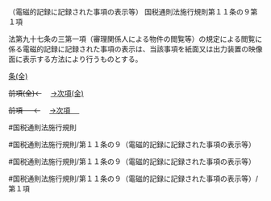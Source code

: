 （電磁的記録に記録された事項の表示等）
国税通則法施行規則第１１条の９第１項

法第九十七条の三第一項（審理関係人による物件の閲覧等）の規定による閲覧に係る電磁的記録に記録された事項の表示は、当該事項を紙面又は出力装置の映像面に表示する方法により行うものとする。

[条(全)](国税通則法施行規則＿第１１条の９_.md)

~~前項(全)←~~　  [→次項(全)](国税通則法施行規則＿第１１条の９第２項_.md)

~~前項 　 ←~~　  [→次項 　 ](国税通則法施行規則＿第１１条の９第２項.md)



#国税通則法施行規則

#国税通則法施行規則/第１１条の９（電磁的記録に記録された事項の表示等）

#国税通則法施行規則/第１１条の９（電磁的記録に記録された事項の表示等）

#国税通則法施行規則/第１１条の９（電磁的記録に記録された事項の表示等）/第１項

